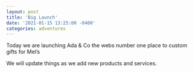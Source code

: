 ```yaml
---
layout: post
title: 'Big Launch'
date: '2021-01-15 13:25:00 -0400'
categories: adventures
---
```


Today we are launching Ada & Co the webs number one place to custom gifts for Mel’s 

We will update things as we add new products and services. 
